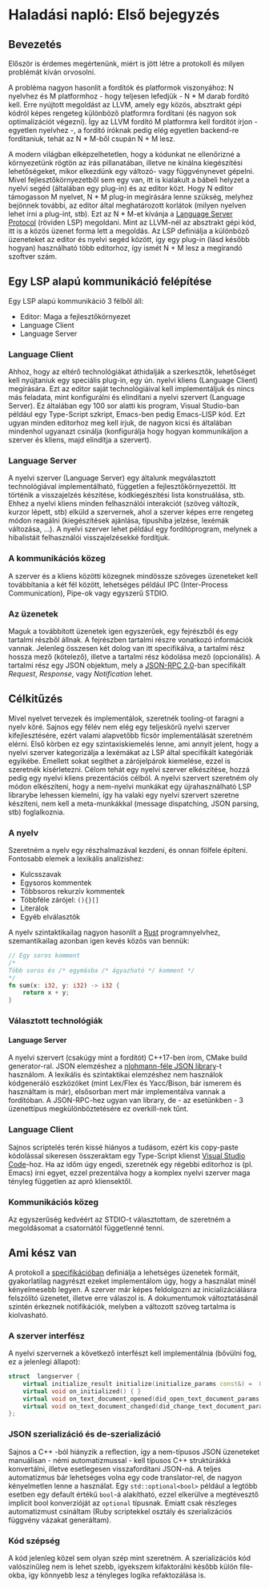 # Haladási napló: Első bejegyzés
## Bevezetés
Először is érdemes megértenünk, miért is jött létre a protokoll és milyen problémát kíván orvosolni.

A probléma nagyon hasonlít a fordítók és platformok viszonyához: N nyelvhez és M platformhoz - hogy teljesen lefedjük - N * M darab fordító kell. Erre nyújtott megoldást az LLVM, amely egy közös, absztrakt gépi kódról képes rengeteg különböző platformra fordítani (és nagyon sok optimalizációt végezni). Így az LLVM fordító M platformra kell fordítót írjon - egyetlen nyelvhez -, a fordító íróknak pedig elég egyetlen backend-re fordítaniuk, tehát az N * M-ből csupán N + M lesz.

A modern világban elképzelhetetlen, hogy a kódunkat ne ellenőrizné a környezetünk rögtön az írás pillanatában, illetve ne kínálna kiegészítési lehetőségeket, mikor elkezdünk egy változó- vagy függvénynevet gépelni. Mivel fejlesztőkörnyezetből sem egy van, itt is kialakult a bábeli helyzet a nyelvi segéd (általában egy plug-in) és az editor közt. Hogy N editor támogasson M nyelvet, N * M plug-in megírására lenne szükség, melyhez bejönnek további, az editor által meghatározott korlátok (milyen nyelven lehet írni a plug-int, stb). Ezt az N * M-et kívánja a [Language Server Protocol](https://microsoft.github.io/language-server-protocol/) (röviden LSP) megoldani. Mint az LLVM-nél az absztrakt gépi kód, itt is a közös üzenet forma lett a megoldás. Az LSP definiálja a különböző üzeneteket az editor és nyelvi segéd között, így egy plug-in (lásd később hogyan) használható több editorhoz, így ismét N + M lesz a megírandó szoftver szám.

## Egy LSP alapú kommunikáció felépítése
Egy LSP alapú kommunikáció 3 félből áll:
 - Editor: Maga a fejlesztőkörnyezet
 - Language Client
 - Language Server

### Language Client
Ahhoz, hogy az eltérő technológiákat áthidalják a szerkesztők, lehetőséget kell nyújtaniuk egy speciális plug-in, egy ún. nyelvi kliens (Language Client) megírására. Ezt az editor saját technológiáival kell implementáljuk és nincs más feladata, mint konfigurálni és elindítani a nyelvi szervert (Language Server). Ez általában egy 100 sor alatti kis program, Visual Studio-ban például egy Type-Script szkript, Emacs-ben pedig Emacs-LISP kód. Ezt ugyan minden editorhoz meg kell írjuk, de nagyon kicsi és általában mindenhol ugyanazt csinálja (konfigurálja hogy hogyan kommunikáljon a szerver és kliens, majd elindítja a szervert).

### Language Server
A nyelvi szerver (Language Server) egy általunk megválasztott technológiával implementálható, független a fejlesztőkörnyezettől. Itt történik a visszajelzés készítése, kódkiegészítési lista konstruálása, stb. Ehhez a nyelvi kliens minden felhasználói interakciót (szöveg változik, kurzor lépett, stb) elküld a szervernek, ahol a szerver képes erre rengeteg módon reagálni (kiegészítések ajánlása, típushiba jelzése, lexémák változása, ...). A nyelvi szerver lehet például egy fordítóprogram, melynek a hibalistáit felhasználói visszajelzésekké fordítjuk.

### A kommunikációs közeg
A szerver és a kliens közötti közegnek mindössze szöveges üzeneteket kell továbbítania a két fél között, lehetséges például IPC (Inter-Process Communication), Pipe-ok vagy egyszerű STDIO.

### Az üzenetek
Maguk a továbbított üzenetek igen egyszerűek, egy fejrészből és egy tartalmi részből állnak. A fejrészben tartalmi részre vonatkozó információk vannak. Jelenleg összesen két dolog van itt specifikálva, a tartalmi rész hossza mező (kötelező), illetve a tartalmi rész kódolása mező (opcionális). A tartalmi rész egy JSON objektum, mely a [JSON-RPC 2.0](https://www.jsonrpc.org/specification)-ban specifikált _Request_, _Response_, vagy _Notification_ lehet.

## Célkitűzés
Mivel nyelvet tervezek és implementálok, szeretnék tooling-ot faragni a nyelv köré. Sajnos egy félév nem elég egy teljeskörű nyelvi szerver kifejlesztésére, ezért valami alapvetőbb fícsör implementálását szeretném elérni. Első körben ez egy szintaxiskiemelés lenne, ami annyit jelent, hogy a nyelvi szerver kategorizálja a lexémákat az LSP által specifikált kategóriák egyikébe. Emellett sokat segíthet a zárójelpárok kiemelése, ezzel is szeretnék kísérletezni.
Célom tehát egy nyelvi szerver elkészítése, hozzá pedig egy nyelvi kliens prezentációs célból. A nyelvi szervert szeretném oly módon elkészíteni, hogy a nem-nyelvi munkákat egy újrahasználható LSP librarybe lehessen kiemelni, így ha valaki egy nyelvi szervert szeretne készíteni, nem kell a meta-munkákkal (message dispatching, JSON parsing, stb) foglalkoznia.

### A nyelv
Szeretném a nyelv egy részhalmazával kezdeni, és onnan fölfele építeni. Fontosabb elemek a lexikális analízishez:
 - Kulcsszavak
 - Egysoros kommentek
 - Többsoros rekurzív kommentek
 - Többféle zárójel: `(){}[]`
 - Literálok
 - Egyéb elválasztók

A nyelv szintaktikailag nagyon hasonlít a [Rust](https://www.rust-lang.org) programnyelvhez, szemantikailag azonban igen kevés közös van bennük:
```Rust
// Egy soros komment
/*
Több soros és /* egymásba /* ágyazható */ komment */
*/
fn sum(x: i32, y: i32) -> i32 {
	return x + y;
}
```

### Választott technológiák
#### Language Server
A nyelvi szervert (csakúgy mint a fordítót) C++17-ben írom, CMake build generator-ral. JSON elemzéshez a  [nlohmann-féle JSON library](https://github.com/nlohmann)-t használom. A lexikális és szintaktikai elemzéshez nem használok kódgeneráló eszközöket (mint Lex/Flex és Yacc/Bison, bár ismerem és használtam is már), elsősorban mert már implementálva vannak a fordítóban. A JSON-RPC-hez ugyan van library, de - az esetünkben -  3 üzenettípus megkülönböztetésére ez overkill-nek tűnt.

### Language Client
Sajnos scriptelés terén kissé hiányos a tudásom, ezért kis copy-paste kódolással sikeresen összeraktam egy Type-Script klienst [Visual Studio Code](https://code.visualstudio.com/)-hoz. Ha az időm úgy engedi, szeretnék egy régebbi editorhoz is (pl. Emacs) írni egyet, ezzel prezentálva hogy a komplex nyelvi szerver maga tényleg független az apró kliensektől.

### Kommunikációs közeg
Az egyszerűség kedvéért az STDIO-t választottam, de szeretném a megoldásomat a csatornától függetlenné tenni.

## Ami kész van
A protokoll a [specifikációban](https://microsoft.github.io/language-server-protocol/specification) definiálja a lehetséges üzenetek formáit, gyakorlatilag nagyrészt ezeket implementálom úgy, hogy a használat minél kényelmesebb legyen.
A szerver már képes feldolgozni az inicializáciálásra felszólító üzenetet, illetve erre válaszol is. A dokumentumok változtatásánál szintén érkeznek notifikációk, melyben a változott szöveg tartalma is kiolvasható.

### A szerver interfész
A nyelvi szervernek a következő interfészt kell implementálnia (bővülni fog, ez a jelenlegi állapot):
```C++
struct  langserver {
	virtual initialize_result initialize(initialize_params const&) =  0;
	virtual void on_initialized() { }
	virtual void on_text_document_opened(did_open_text_document_params const&) =  0;
	virtual void on_text_document_changed(did_change_text_document_params const&) =  0;
};
```

### JSON szerializáció és de-szerializáció
Sajnos a C++ -ból hiányzik a reflection, így a nem-típusos JSON üzeneteket manuálisan - némi automatizmussal - kell típusos C++ struktúrákká konvertálni, illetve esetlegesen visszafordítani JSON-ná. A teljes automatizmus bár lehetséges volna egy code translator-rel, de nagyon kényelmetlen lenne a használat. Egy `std::optional<bool>` például a legtöbb esetben egy default értékű `bool`-á alakítható, ezzel elkerülve a megtévesztő implicit bool konverzióját az `optional` típusnak.
Emiatt csak részleges automatizmust csináltam (Ruby scriptekkel osztály és szerializációs függvény vázakat generáltam).

### Kód szépség
A kód jelenleg közel sem olyan szép mint szeretném. A szerializációs kód valószínűleg nem is lehet szebb, igyekszem kifaktorálni később külön file-okba, így könnyebb lesz a tényleges logika refaktozálása is.
